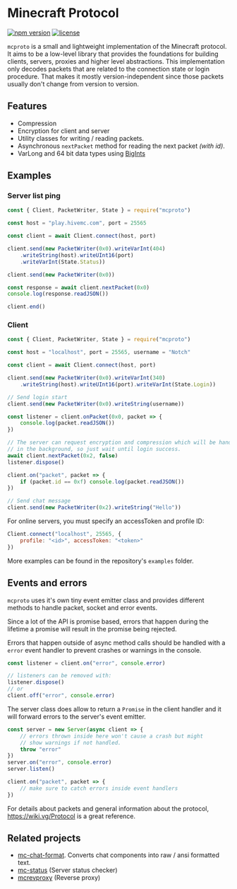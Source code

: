 # Minecraft Protocol

[![npm version](https://img.shields.io/npm/v/mcproto)](https://www.npmjs.com/package/mcproto)
[![license](https://img.shields.io/github/license/janispritzkau/mcproto)](https://github.com/janispritzkau/mcproto/blob/master/LICENSE)

`mcproto` is a small and lightweight implementation of the Minecraft protocol.
It aims to be a low-level library that provides the foundations
for building clients, servers, proxies and higher level abstractions.
This implementation only decodes packets that are related to the connection state
or login procedure. That makes it mostly version-independent since those
packets usually don't change from version to version.

## Features

- Compression
- Encryption for client and server
- Utility classes for writing / reading packets.
- Asynchronous `nextPacket` method for reading the next packet _(with id)_.
- VarLong and 64 bit data types using [BigInts](https://developer.mozilla.org/en-US/docs/Web/JavaScript/Reference/Global_Objects/BigInt)

## Examples

### Server list ping

```js
const { Client, PacketWriter, State } = require("mcproto")

const host = "play.hivemc.com", port = 25565

const client = await Client.connect(host, port)

client.send(new PacketWriter(0x0).writeVarInt(404)
    .writeString(host).writeUInt16(port)
    .writeVarInt(State.Status))

client.send(new PacketWriter(0x0))

const response = await client.nextPacket(0x0)
console.log(response.readJSON())

client.end()
```

### Client

```js
const { Client, PacketWriter, State } = require("mcproto")

const host = "localhost", port = 25565, username = "Notch"

const client = await Client.connect(host, port)

client.send(new PacketWriter(0x0).writeVarInt(340)
    .writeString(host).writeUInt16(port).writeVarInt(State.Login))

// Send login start
client.send(new PacketWriter(0x0).writeString(username))

const listener = client.onPacket(0x0, packet => {
    console.log(packet.readJSON())
})

// The server can request encryption and compression which will be handled
// in the background, so just wait until login success.
await client.nextPacket(0x2, false)
listener.dispose()

client.on("packet", packet => {
    if (packet.id == 0xf) console.log(packet.readJSON())
})

// Send chat message
client.send(new PacketWriter(0x2).writeString("Hello"))
```

For online servers, you must specify an accessToken and profile ID:

```js
Client.connect("localhost", 25565, {
    profile: "<id>", accessToken: "<token>"
})
```

More examples can be found in the repository's `examples` folder.

## Events and errors

`mcproto` uses it's own tiny event emitter class and provides different methods
to handle packet, socket and error events.

Since a lot of the API is promise based, errors that happen during the lifetime
a promise will result in the promise being rejected.

Errors that happen outside of async method calls should be handled with a `error`
event handler to prevent crashes or warnings in the console.

```js
const listener = client.on("error", console.error)

// listeners can be removed with:
listener.dispose()
// or
client.off("error", console.error)
```

The server class does allow to return a `Promise` in the client handler and
it will forward errors to the server's event emitter.

```js
const server = new Server(async client => {
    // errors thrown inside here won't cause a crash but might
    // show warnings if not handled.
    throw "error"
})
server.on("error", console.error)
server.listen()
```

```js
client.on("packet", packet => {
    // make sure to catch errors inside event handlers
})
```

For details about packets and general information about the protocol,
https://wiki.vg/Protocol is a great reference.

## Related projects

- [mc-chat-format](https://github.com/janispritzkau/mc-chat-format). Converts
  chat components into raw / ansi formatted text.
- [mc-status](https://github.com/janispritzkau/mc-server-status) (Server status checker)
- [mcrevproxy](https://gitlab.com/janispritzkau/mcrevproxy) (Reverse proxy)

